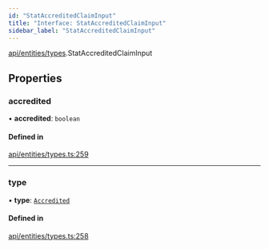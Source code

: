 ```yaml
---
id: "StatAccreditedClaimInput"
title: "Interface: StatAccreditedClaimInput"
sidebar_label: "StatAccreditedClaimInput"
---
```


[api/entities/types](../../../../../modules/API/Entities/Types/Types.md).StatAccreditedClaimInput

## Properties

### accredited

• **accredited**: `boolean`

#### Defined in

[api/entities/types.ts:259](https://github.com/PolymeshAssociation/polymesh-sdk/blob/c8da9dfce/src/api/entities/types.ts#L259)

___

### type

• **type**: [`Accredited`](../../../../../enums/API/Entities/Types/ClaimType/ClaimType.md#accredited)

#### Defined in

[api/entities/types.ts:258](https://github.com/PolymeshAssociation/polymesh-sdk/blob/c8da9dfce/src/api/entities/types.ts#L258)
